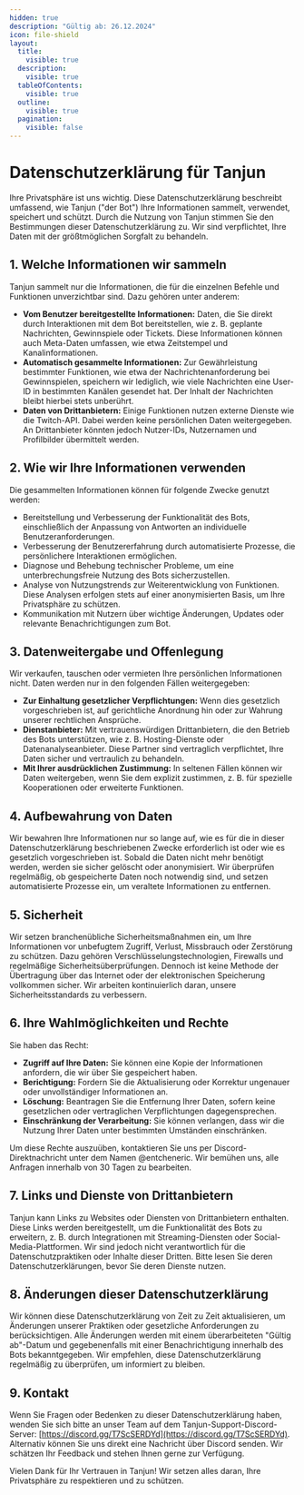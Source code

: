 ```yaml
---
hidden: true
description: "Gültig ab: 26.12.2024"
icon: file-shield
layout:
  title:
    visible: true
  description:
    visible: true
  tableOfContents:
    visible: true
  outline:
    visible: true
  pagination:
    visible: false
---
```



# Datenschutzerklärung für Tanjun

Ihre Privatsphäre ist uns wichtig. Diese Datenschutzerklärung beschreibt umfassend, wie Tanjun ("der Bot") Ihre Informationen sammelt, verwendet, speichert und schützt. Durch die Nutzung von Tanjun stimmen Sie den Bestimmungen dieser Datenschutzerklärung zu. Wir sind verpflichtet, Ihre Daten mit der größtmöglichen Sorgfalt zu behandeln.

## 1. Welche Informationen wir sammeln

Tanjun sammelt nur die Informationen, die für die einzelnen Befehle und Funktionen unverzichtbar sind. Dazu gehören unter anderem:

- **Vom Benutzer bereitgestellte Informationen:** Daten, die Sie direkt durch Interaktionen mit dem Bot bereitstellen, wie z. B. geplante Nachrichten, Gewinnspiele oder Tickets. Diese Informationen können auch Meta-Daten umfassen, wie etwa Zeitstempel und Kanalinformationen.
- **Automatisch gesammelte Informationen:** Zur Gewährleistung bestimmter Funktionen, wie etwa der Nachrichtenanforderung bei Gewinnspielen, speichern wir lediglich, wie viele Nachrichten eine User-ID in bestimmten Kanälen gesendet hat. Der Inhalt der Nachrichten bleibt hierbei stets unberührt.
- **Daten von Drittanbietern:** Einige Funktionen nutzen externe Dienste wie die Twitch-API. Dabei werden keine persönlichen Daten weitergegeben. An Drittanbieter könnten jedoch Nutzer-IDs, Nutzernamen und Profilbilder übermittelt werden.

## 2. Wie wir Ihre Informationen verwenden

Die gesammelten Informationen können für folgende Zwecke genutzt werden:

- Bereitstellung und Verbesserung der Funktionalität des Bots, einschließlich der Anpassung von Antworten an individuelle Benutzeranforderungen.
- Verbesserung der Benutzererfahrung durch automatisierte Prozesse, die persönlichere Interaktionen ermöglichen.
- Diagnose und Behebung technischer Probleme, um eine unterbrechungsfreie Nutzung des Bots sicherzustellen.
- Analyse von Nutzungstrends zur Weiterentwicklung von Funktionen. Diese Analysen erfolgen stets auf einer anonymisierten Basis, um Ihre Privatsphäre zu schützen.
- Kommunikation mit Nutzern über wichtige Änderungen, Updates oder relevante Benachrichtigungen zum Bot.

## 3. Datenweitergabe und Offenlegung

Wir verkaufen, tauschen oder vermieten Ihre persönlichen Informationen nicht. Daten werden nur in den folgenden Fällen weitergegeben:

- **Zur Einhaltung gesetzlicher Verpflichtungen:** Wenn dies gesetzlich vorgeschrieben ist, auf gerichtliche Anordnung hin oder zur Wahrung unserer rechtlichen Ansprüche.
- **Dienstanbieter:** Mit vertrauenswürdigen Drittanbietern, die den Betrieb des Bots unterstützen, wie z. B. Hosting-Dienste oder Datenanalyseanbieter. Diese Partner sind vertraglich verpflichtet, Ihre Daten sicher und vertraulich zu behandeln.
- **Mit Ihrer ausdrücklichen Zustimmung:** In seltenen Fällen können wir Daten weitergeben, wenn Sie dem explizit zustimmen, z. B. für spezielle Kooperationen oder erweiterte Funktionen.

## 4. Aufbewahrung von Daten

Wir bewahren Ihre Informationen nur so lange auf, wie es für die in dieser Datenschutzerklärung beschriebenen Zwecke erforderlich ist oder wie es gesetzlich vorgeschrieben ist. Sobald die Daten nicht mehr benötigt werden, werden sie sicher gelöscht oder anonymisiert. Wir überprüfen regelmäßig, ob gespeicherte Daten noch notwendig sind, und setzen automatisierte Prozesse ein, um veraltete Informationen zu entfernen.

## 5. Sicherheit

Wir setzen branchenübliche Sicherheitsmaßnahmen ein, um Ihre Informationen vor unbefugtem Zugriff, Verlust, Missbrauch oder Zerstörung zu schützen. Dazu gehören Verschlüsselungstechnologien, Firewalls und regelmäßige Sicherheitsüberprüfungen. Dennoch ist keine Methode der Übertragung über das Internet oder der elektronischen Speicherung vollkommen sicher. Wir arbeiten kontinuierlich daran, unsere Sicherheitsstandards zu verbessern.

## 6. Ihre Wahlmöglichkeiten und Rechte

Sie haben das Recht:

- **Zugriff auf Ihre Daten:** Sie können eine Kopie der Informationen anfordern, die wir über Sie gespeichert haben.
- **Berichtigung:** Fordern Sie die Aktualisierung oder Korrektur ungenauer oder unvollständiger Informationen an.
- **Löschung:** Beantragen Sie die Entfernung Ihrer Daten, sofern keine gesetzlichen oder vertraglichen Verpflichtungen dagegensprechen.
- **Einschränkung der Verarbeitung:** Sie können verlangen, dass wir die Nutzung Ihrer Daten unter bestimmten Umständen einschränken.

Um diese Rechte auszuüben, kontaktieren Sie uns per Discord-Direktnachricht unter dem Namen @entcheneric. Wir bemühen uns, alle Anfragen innerhalb von 30 Tagen zu bearbeiten.

## 7. Links und Dienste von Drittanbietern

Tanjun kann Links zu Websites oder Diensten von Drittanbietern enthalten. Diese Links werden bereitgestellt, um die Funktionalität des Bots zu erweitern, z. B. durch Integrationen mit Streaming-Diensten oder Social-Media-Plattformen. Wir sind jedoch nicht verantwortlich für die Datenschutzpraktiken oder Inhalte dieser Dritten. Bitte lesen Sie deren Datenschutzerklärungen, bevor Sie deren Dienste nutzen.

## 8. Änderungen dieser Datenschutzerklärung

Wir können diese Datenschutzerklärung von Zeit zu Zeit aktualisieren, um Änderungen unserer Praktiken oder gesetzliche Anforderungen zu berücksichtigen. Alle Änderungen werden mit einem überarbeiteten "Gültig ab"-Datum und gegebenenfalls mit einer Benachrichtigung innerhalb des Bots bekanntgegeben. Wir empfehlen, diese Datenschutzerklärung regelmäßig zu überprüfen, um informiert zu bleiben.

## 9. Kontakt

Wenn Sie Fragen oder Bedenken zu dieser Datenschutzerklärung haben, wenden Sie sich bitte an unser Team auf dem Tanjun-Support-Discord-Server: [https://discord.gg/T7ScSERDYd](https://discord.gg/T7ScSERDYd). Alternativ können Sie uns direkt eine Nachricht über Discord senden. Wir schätzen Ihr Feedback und stehen Ihnen gerne zur Verfügung.

Vielen Dank für Ihr Vertrauen in Tanjun! Wir setzen alles daran, Ihre Privatsphäre zu respektieren und zu schützen.
